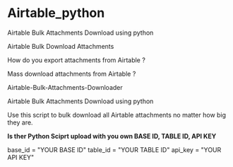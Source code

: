 # Airtable_python
Airtable Bulk Attachments Download using python

Airtable Bulk Download Attachments

How do you export attachments from Airtable ?

Mass download attachments from Airtable ?

Airtable-Bulk-Attachments-Downloader

Airtable Bulk Attachments Download using python

Use this script to bulk download all Airtable attachments no matter how big they are.


**Is ther Python Sciprt upload with you own BASE ID, TABLE ID, API KEY**

base_id = "YOUR BASE ID"
table_id = "YOUR TABLE ID"
api_key = "YOUR API KEY"
